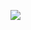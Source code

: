 <a href="../installations.html"><img src="http://firedpot.com/images/installations/repetion-of-tea-bowls2.jpg" /></a>
